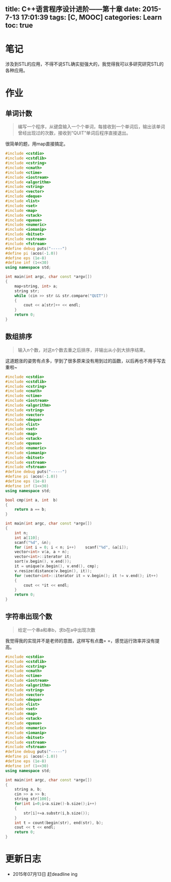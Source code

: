 title: C++语言程序设计进阶——第十章
date: 2015-7-13 17:01:39
tags: [C, MOOC]
categories: Learn
toc: true
---
# 笔记
涉及到STL的应用，不得不说STL确实挺强大的，我觉得我可以多研究研究STL的各种应用。

<!-- more -->

# 作业
## 单词计数
> 编写一个程序，从键盘输入一个个单词，每接收到一个单词后，输出该单词曾经出现过的次数，接收到“QUIT”单词后程序直接退出。

很简单的题，用map直接搞定。

```cpp
#include <cstdio>
#include <cstdlib>
#include <cstring>
#include <cmath>
#include <ctime>
#include <iostream>
#include <algorithm>
#include <string>
#include <vector>
#include <deque>
#include <list>
#include <set>
#include <map>
#include <stack>
#include <queue>
#include <numeric>
#include <iomanip>
#include <bitset>
#include <sstream>
#include <fstream>
#define debug puts("-----")
#define pi (acos(-1.0))
#define eps (1e-8)
#define inf (1<<30)
using namespace std;

int main(int argc, char const *argv[])
{
    map<string, int> a;
    string str;
    while (cin >> str && str.compare("QUIT"))
    {
        cout << a[str]++ << endl;
    }
    return 0;
}
```

## 数组排序
> 输入n个数，对这n个数去重之后排序，并输出从小到大排序结果。

这道题涨的姿势有点多，学到了很多原来没有用到过的函数，以后再也不用手写去重啦~

```cpp
#include <cstdio>
#include <cstdlib>
#include <cstring>
#include <cmath>
#include <ctime>
#include <iostream>
#include <algorithm>
#include <string>
#include <vector>
#include <deque>
#include <list>
#include <set>
#include <map>
#include <stack>
#include <queue>
#include <numeric>
#include <iomanip>
#include <bitset>
#include <sstream>
#include <fstream>
#define debug puts("-----")
#define pi (acos(-1.0))
#define eps (1e-8)
#define inf (1<<30)
using namespace std;

bool cmp(int a, int  b)
{
    return a == b;
}

int main(int argc, char const *argv[])
{
    int n;
    int a[110];
    scanf("%d", &n);
    for (int i = 0; i < n; i++)    scanf("%d", &a[i]);
    vector<int> v(a, a + n);
    vector<int>::iterator it;
    sort(v.begin(), v.end());
    it = unique(v.begin(), v.end(), cmp);
    v.resize(distance(v.begin(), it));
    for (vector<int>::iterator it = v.begin(); it != v.end(); it++)
    {
        cout << *it << endl;
    }
    return 0;
}
```

## 字符串出现个数
> 给定一个串a和串b，求b在a中出现次数

我觉得我的实现并不是老师的意图，这样写有点蠢= =，感觉运行效率并没有提高。

```cpp
#include <cstdio>
#include <cstdlib>
#include <cstring>
#include <cmath>
#include <ctime>
#include <iostream>
#include <algorithm>
#include <string>
#include <vector>
#include <deque>
#include <list>
#include <set>
#include <map>
#include <stack>
#include <queue>
#include <numeric>
#include <iomanip>
#include <bitset>
#include <sstream>
#include <fstream>
#define debug puts("-----")
#define pi (acos(-1.0))
#define eps (1e-8)
#define inf (1<<30)
using namespace std;

int main(int argc, char const *argv[])
{
    string a, b;
    cin >> a >> b;
    string str[100];
    for(int i=0;i<a.size()-b.size();i++)
    {
        str[i]+=a.substr(i,b.size());
    }
    int t = count(begin(str), end(str), b);
    cout << t << endl;
    return 0;
}
```

# 更新日志
- 2015年07月13日 赶deadline ing